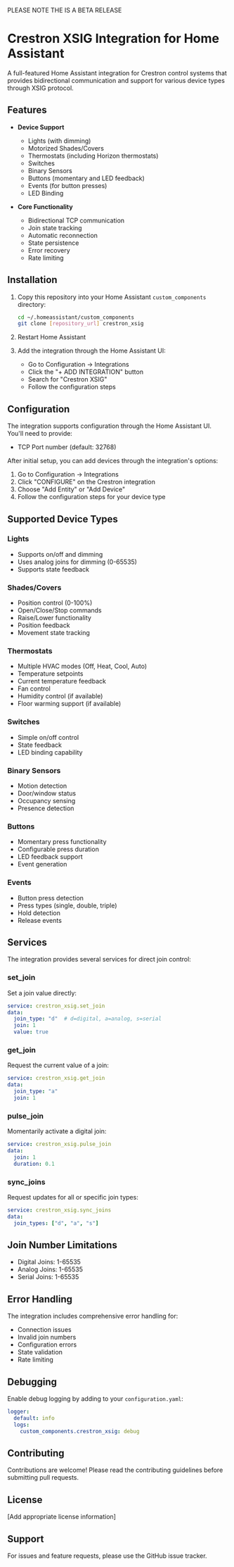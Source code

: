 PLEASE NOTE THE IS A BETA RELEASE

# Crestron XSIG Integration for Home Assistant

A full-featured Home Assistant integration for Crestron control systems that provides bidirectional communication and support for various device types through XSIG protocol.

## Features

- **Device Support**
  - Lights (with dimming)
  - Motorized Shades/Covers
  - Thermostats (including Horizon thermostats)
  - Switches
  - Binary Sensors
  - Buttons (momentary and LED feedback)
  - Events (for button presses)
  - LED Binding

- **Core Functionality**
  - Bidirectional TCP communication
  - Join state tracking
  - Automatic reconnection
  - State persistence
  - Error recovery
  - Rate limiting

## Installation

1. Copy this repository into your Home Assistant `custom_components` directory:
   ```bash
   cd ~/.homeassistant/custom_components
   git clone [repository_url] crestron_xsig
   ```

2. Restart Home Assistant
3. Add the integration through the Home Assistant UI:
   - Go to Configuration -> Integrations
   - Click the "+ ADD INTEGRATION" button
   - Search for "Crestron XSIG"
   - Follow the configuration steps

## Configuration

The integration supports configuration through the Home Assistant UI. You'll need to provide:

- TCP Port number (default: 32768)

After initial setup, you can add devices through the integration's options:

1. Go to Configuration -> Integrations
2. Click "CONFIGURE" on the Crestron integration
3. Choose "Add Entity" or "Add Device"
4. Follow the configuration steps for your device type

## Supported Device Types

### Lights
- Supports on/off and dimming
- Uses analog joins for dimming (0-65535)
- Supports state feedback

### Shades/Covers
- Position control (0-100%)
- Open/Close/Stop commands
- Raise/Lower functionality
- Position feedback
- Movement state tracking

### Thermostats
- Multiple HVAC modes (Off, Heat, Cool, Auto)
- Temperature setpoints
- Current temperature feedback
- Fan control
- Humidity control (if available)
- Floor warming support (if available)

### Switches
- Simple on/off control
- State feedback
- LED binding capability

### Binary Sensors
- Motion detection
- Door/window status
- Occupancy sensing
- Presence detection

### Buttons
- Momentary press functionality
- Configurable press duration
- LED feedback support
- Event generation

### Events
- Button press detection
- Press types (single, double, triple)
- Hold detection
- Release events

## Services

The integration provides several services for direct join control:

### set_join
Set a join value directly:
```yaml
service: crestron_xsig.set_join
data:
  join_type: "d"  # d=digital, a=analog, s=serial
  join: 1
  value: true
```

### get_join
Request the current value of a join:
```yaml
service: crestron_xsig.get_join
data:
  join_type: "a"
  join: 1
```

### pulse_join
Momentarily activate a digital join:
```yaml
service: crestron_xsig.pulse_join
data:
  join: 1
  duration: 0.1
```

### sync_joins
Request updates for all or specific join types:
```yaml
service: crestron_xsig.sync_joins
data:
  join_types: ["d", "a", "s"]
```

## Join Number Limitations

- Digital Joins: 1-65535
- Analog Joins: 1-65535
- Serial Joins: 1-65535

## Error Handling

The integration includes comprehensive error handling for:
- Connection issues
- Invalid join numbers
- Configuration errors
- State validation
- Rate limiting

## Debugging

Enable debug logging by adding to your `configuration.yaml`:
```yaml
logger:
  default: info
  logs:
    custom_components.crestron_xsig: debug
```

## Contributing

Contributions are welcome! Please read the contributing guidelines before submitting pull requests.

## License

[Add appropriate license information]

## Support

For issues and feature requests, please use the GitHub issue tracker. 

